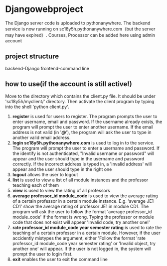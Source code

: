 # Djangowebproject
The Django server code is uploaded to pythonanywhere. The backend service is now running on sc18y5h.pythonanywhere.com（but the server may have expired）. Courses, Processor can be added here using admin account

## project structure
backend-Django
frontend-command line

## how to use(if the account is still active!)
Move to the directory which contains the client.py file. It should be under 'sc18y5h/myclient/' directory. Then activate the client program by typing into the shell 'python client.py'.
1.	**register** is used for users to register. The program prompts the user to enter username, email and password. If the username already exists, the program will prompt the user to enter another username. If the email address is not valid (in '***@***'), the program will ask the user to type in another valid email address. 
2.	**login sc18y5h.pythonanywhere.com** is used to log in to the service. The program will prompt the user to enter a username and password. If the identify is not authenticated, "Invalid username or password" will appear and the user should type in the username and password correctly. If the incorrect address is typed in, a 'Invalid address' will appear and the user should type in the right one
3.	**logout** allows the user to logout
4.	**list** is used to view a list of all module instances and the professor teaching each of them
5.	**view** is used to view the rating of all professors
6.	**average professor_id module_code** is used to view the average rating of a certain professor in a certain module instance. E.g. ‘average JE1 CD1' show the average rating of professor JE1 in module CD1. The program will ask the user to follow the format 'average professor_id module_code' if the format is wrong. Typing the professor or module code that does not exist will appear 'Invalid code, try another one!'
7.	**rate professor_id module_code year semester rating** is used to rate the teaching of a certain professor in a certain module. However, if the user accidently mistypes the argument, either 'Follow the format 'rate professor_id module_code year semester rating' or 'Invalid object, try another one' will appear. If the user is not logged in, the system will prompt the user to login first.
8.	**exit** enables the user to exit the command line
